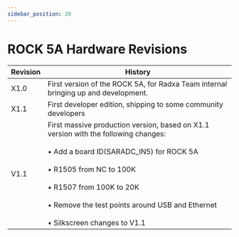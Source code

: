 ```yaml
---
sidebar_position: 20
---
```


# ROCK 5A Hardware Revisions

| Revision | History                                                                                                                                                                                                                                                                                             |
| -------- | --------------------------------------------------------------------------------------------------------------------------------------------------------------------------------------------------------------------------------------------------------------------------------------------------- |
| X1.0     | First version of the ROCK 5A, for Radxa Team internal bringing up and development.                                                                                                                                                                                                                  |
| X1.1     | First developer edition, shipping to some community developers                                                                                                                                                                                                                                      |
| V1.1     | First massive production version, based on X1.1 version with the following changes:<br></br>• Add a board ID(SARADC_IN5) for ROCK 5A<br></br>• R1505 from NC to 100K<br></br>• R1507 from 100K to 20K<br></br>• Remove the test points around USB and Ethernet<br></br>• Silkscreen changes to V1.1 |
